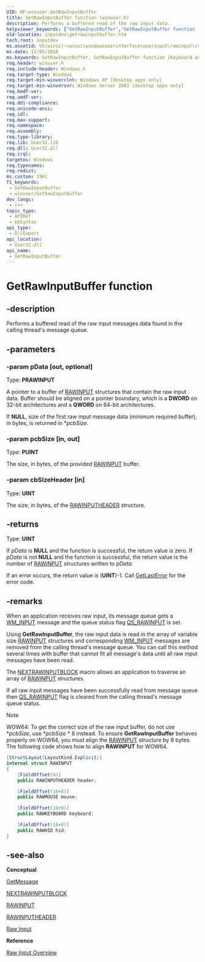 ```yaml
---
UID: NF:winuser.GetRawInputBuffer
title: GetRawInputBuffer function (winuser.h)
description: Performs a buffered read of the raw input data.
helpviewer_keywords: ["GetRawInputBuffer","GetRawInputBuffer function [Keyboard and Mouse Input]","_win32_GetRawInputBuffer","_win32_getrawinputbuffer_cpp","inputdev.getrawinputbuffer","winui._win32_getrawinputbuffer","winuser/GetRawInputBuffer"]
old-location: inputdev\getrawinputbuffer.htm
tech.root: inputdev
ms.assetid: VS|winui|~\winui\windowsuserinterface\userinput\rawinput\rawinputreference\rawinputfunctions\getrawinputbuffer.htm
ms.date: 12/05/2018
ms.keywords: GetRawInputBuffer, GetRawInputBuffer function [Keyboard and Mouse Input], _win32_GetRawInputBuffer, _win32_getrawinputbuffer_cpp, inputdev.getrawinputbuffer, winui._win32_getrawinputbuffer, winuser/GetRawInputBuffer
req.header: winuser.h
req.include-header: Windows.h
req.target-type: Windows
req.target-min-winverclnt: Windows XP [desktop apps only]
req.target-min-winversvr: Windows Server 2003 [desktop apps only]
req.kmdf-ver: 
req.umdf-ver: 
req.ddi-compliance: 
req.unicode-ansi: 
req.idl: 
req.max-support: 
req.namespace: 
req.assembly: 
req.type-library: 
req.lib: User32.lib
req.dll: User32.dll
req.irql: 
targetos: Windows
req.typenames: 
req.redist: 
ms.custom: 19H1
f1_keywords:
 - GetRawInputBuffer
 - winuser/GetRawInputBuffer
dev_langs:
 - c++
topic_type:
 - APIRef
 - kbSyntax
api_type:
 - DllExport
api_location:
 - User32.dll
api_name:
 - GetRawInputBuffer
---
```


# GetRawInputBuffer function

## -description

Performs a buffered read of the raw input messages data found in the calling thread's message queue.

## -parameters

### -param pData [out, optional]

Type: **PRAWINPUT**

A pointer to a buffer of [RAWINPUT](ns-winuser-rawinput.md) structures that contain the raw input data. Buffer should be aligned on a pointer boundary, which is a **DWORD** on 32-bit architectures and a **QWORD** on 64-bit architectures.

If **NULL**, size of the first raw input message data (minimum required buffer), in bytes, is returned in \**pcbSize*.

### -param pcbSize [in, out]

Type: **PUINT**

The size, in bytes, of the provided [RAWINPUT](ns-winuser-rawinput.md) buffer.

### -param cbSizeHeader [in]

Type: **UINT**

The size, in bytes, of the [RAWINPUTHEADER](ns-winuser-rawinputheader.md) structure.

## -returns

Type: **UINT**

If *pData* is **NULL** and the function is successful, the return value is zero. If *pData* is not **NULL** and the function is successful, the return value is the number of [RAWINPUT](ns-winuser-rawinput.md) structures written to *pData*.

If an error occurs, the return value is (**UINT**)-1. Call [GetLastError](/windows/win32/api/errhandlingapi/nf-errhandlingapi-getlasterror) for the error code.

## -remarks

When an application receives raw input, its message queue gets a [WM_INPUT](/windows/win32/inputdev/wm-input) message and the queue status flag [QS_RAWINPUT](nf-winuser-getqueuestatus.md) is set.

Using **GetRawInputBuffer**, the raw input data is read in the array of variable size [RAWINPUT](ns-winuser-rawinput.md) structures and corresponding [WM_INPUT](/windows/win32/inputdev/wm-input) messages are removed from the calling thread's message queue. You can call this method several times with buffer that cannot fit all message's data until all raw input messages have been read.

The [NEXTRAWINPUTBLOCK](nf-winuser-nextrawinputblock.md) macro allows an application to traverse an array of [RAWINPUT](ns-winuser-rawinput.md) structures.

If all raw input messages have been successfully read from message queue then [QS_RAWINPUT](nf-winuser-getqueuestatus.md) flag is cleared from the calling thread's message queue status.

> [!NOTE]
> WOW64: To get the correct size of the raw input buffer, do not use \**pcbSize*, use \**pcbSize* \* 8 instead. To ensure **GetRawInputBuffer** behaves properly on WOW64, you must align the [RAWINPUT](ns-winuser-rawinput.md) structure by 8 bytes. The following code shows how to align **RAWINPUT** for WOW64.

```csharp
[StructLayout(LayoutKind.Explicit)]
internal struct RAWINPUT
{
    [FieldOffset(0)]
    public RAWINPUTHEADER header;

    [FieldOffset(16+8)]
    public RAWMOUSE mouse;

    [FieldOffset(16+8)]
    public RAWKEYBOARD keyboard;

    [FieldOffset(16+8)]
    public RAWHID hid;
}
```

## -see-also

**Conceptual** 

[GetMessage](nf-winuser-getmessage.md)

[NEXTRAWINPUTBLOCK](nf-winuser-nextrawinputblock.md)

[RAWINPUT](ns-winuser-rawinput.md)

[RAWINPUTHEADER](ns-winuser-rawinputheader.md)

[Raw Input](/windows/win32/inputdev/raw-input)

**Reference**

[Raw Input Overview](/windows/win32/inputdev/about-raw-input)
